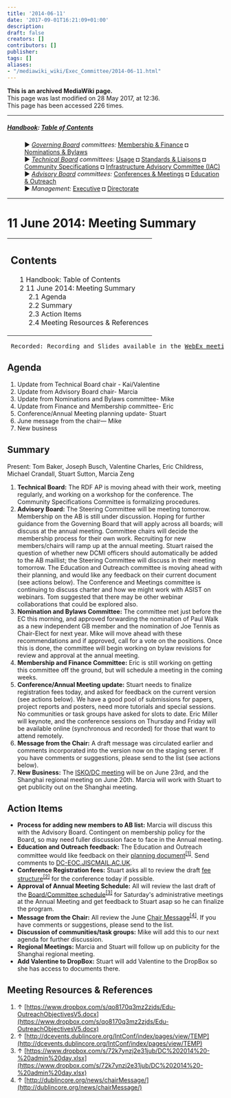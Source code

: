 ```yaml
---
title: '2014-06-11'
date: '2017-09-01T16:21:09+01:00'
description: 
draft: false
creators: []
contributors: []
publisher: 
tags: []
aliases:
- "/mediawiki_wiki/Exec_Committee/2014-06-11.html"
---
```


 **This is an archived MediaWiki page.**  
This page was last modified on 28 May 2017, at 12:36.  
This page has been accessed 226 times.

* * *

##### [Handbook](/mediawiki_wiki/DCMI_Handbook "DCMI Handbook"): [Table of Contents](/mediawiki_wiki/DCMI_Handbook/ "DCMI Handbook") 
<dl>
<dd> ► <i><a href="/mediawiki_wiki/DCMI_Governing_Board.md" title="DCMI Governing Board">Governing Board</a> committees:</i> <a href="/mediawiki_wiki/DCMI_Governing_Board/finance.md" title="DCMI Governing Board/finance">Membership &amp; Finance</a> ◘ <a href="/mediawiki_wiki/DCMI_Governing_Board/nominations.md" title="DCMI Governing Board/nominations">Nominations &amp; Bylaws</a> 
</dd>
<dd> ► <i><a href="/mediawiki_wiki/DCMI_Technical_Board.md" title="DCMI Technical Board">Technical Board</a> committees:</i> <a href="/mediawiki_wiki/DCMI_Technical_Board/usage.md" title="DCMI Technical Board/usage">Usage</a> ◘ <a href="/mediawiki_wiki/DCMI_Technical_Board/standards.md" title="DCMI Technical Board/standards">Standards &amp; Liaisons</a> ◘ <a href="/mediawiki_wiki/DCMI_Technical_Board/specifications.md" title="DCMI Technical Board/specifications">Community Specifications</a> ◘ <a href="/mediawiki_wiki/DCMI_Technical_Board/infrastructure.md" title="DCMI Technical Board/infrastructure">Infrastructure Advisory Committee (IAC)</a>
</dd>
<dd> ► <i><a href="/mediawiki_wiki/DCMI_Advisory_Board.md" title="DCMI Advisory Board">Advisory Board</a> committees:</i> <a href="/mediawiki_wiki/DCMI_Advisory_Board/meetings.md" title="DCMI Advisory Board/meetings">Conferences &amp; Meetings</a> ◘ <a href="/mediawiki_wiki/DCMI_Advisory_Board/documentation.md" title="DCMI Advisory Board/documentation">Education &amp; Outreach</a>
</dd>
<dd> ► <i>Management:</i> <a href="/mediawiki_wiki/Exec_Committee.md" title="Exec Committee">Executive</a> ◘ <a href="/mediawiki_wiki/Exec_Committee/directorate.md" title="Exec Committee/directorate">Directorate</a>
</dd>
</dl>

* * *

# 11 June 2014: Meeting Summary 
<table id="toc" class="toc">
  <tr>
    <td>
      <div id="toctitle">
        <h2>Contents</h2>
      </div>
      <ul>
        <li class="toclevel-1"><a href="#Handbook:_Table_of_Contents"><span class="tocnumber">1</span> <span class="toctext">Handbook: Table of Contents</span></a></li>
        <li class="toclevel-1 tocsection-1">
          <a href="#11_June_2014:_Meeting_Summary"><span class="tocnumber">2</span> <span class="toctext">11 June 2014: Meeting Summary</span></a>
          <ul>
            <li class="toclevel-2 tocsection-2"><a href="#Agenda"><span class="tocnumber">2.1</span> <span class="toctext">Agenda</span></a></li>
            <li class="toclevel-2 tocsection-3"><a href="#Summary"><span class="tocnumber">2.2</span> <span class="toctext">Summary</span></a></li>
            <li class="toclevel-2 tocsection-4"><a href="#Action_Items"><span class="tocnumber">2.3</span> <span class="toctext">Action Items</span></a></li>
            <li class="toclevel-2 tocsection-5"><a href="#Meeting_Resources_.26_References"><span class="tocnumber">2.4</span> <span class="toctext">Meeting Resources &amp; References</span></a></li>
          </ul>
        </li>
      </ul>
    </td>
  </tr>
</table>


<pre> Recorded: Recording and Slides available in the <a href="https://meetings.webex.com/collabs/#/meetings/detail?uuid=I71HWC8AQNQVM6JYEKGEOOYRFA-JV0D&amp;rnd=301761.35541" class="external text" rel="nofollow">WebEx meeting room</a>
</pre>
## Agenda 

1. Update from Technical Board chair - Kai/Valentine
2. Update from Advisory Board chair- Marcia
3. Update from Nominations and Bylaws committee- Mike
4. Update from Finance and Membership committee- Eric
5. Conference/Annual Meeting planning update- Stuart
6. June message from the chair— Mike
7. New business

## Summary 

Present: Tom Baker, Joseph Busch, Valentine Charles, Eric Childress, Michael Crandall, Stuart Sutton, Marcia Zeng

1. **Technical Board:** The RDF AP is moving ahead with their work, meeting regularly, and working on a workshop for the conference. The Community Specifications Committee is formalizing procedures. 
2. **Advisory Board:** The Steering Committee will be meeting tomorrow. Membership on the AB is still under discussion. Hoping for further guidance from the Governing Board that will apply across all boards; will discuss at the annual meeting. Committee chairs will decide the membership process for their own work. Recruiting for new members/chairs will ramp up at the annual meeting. Stuart raised the question of whether new DCMI officers should automatically be added to the AB maillist; the Steering Committee will discuss in their meeting tomorrow. The Education and Outreach committee is moving ahead with their planning, and would like any feedback on their current document (see actions below). The Conference and Meetings committee is continuing to discuss charter and how we might work with ASIST on webinars. Tom suggested that there may be other webinar collaborations that could be explored also.
3. **Nomination and Bylaws Committee:** The committee met just before the EC this morning, and approved forwarding the nomination of Paul Walk as a new independent GB member and the nomination of Joe Tennis as Chair-Elect for next year. Mike will move ahead with these recommendations and if approved, call for a vote on the positions. Once this is done, the committee will begin working on bylaw revisions for review and approval at the annual meeting.
4. **Membership and Finance Committee:** Eric is still working on getting this committee off the ground, but will schedule a meeting in the coming weeks.
5. **Conference/Annual Meeting update:** Stuart needs to finalize registration fees today, and asked for feedback on the current version (see actions below). We have a good pool of submissions for papers, project reports and posters, need more tutorials and special sessions. No communities or task groups have asked for slots to date. Eric Miller will keynote, and the conference sessions on Thursday and Friday will be available online (synchronous and recorded) for those that want to attend remotely.
6. **Message from the Chair:** A draft message was circulated earlier and comments incorporated into the version now on the staging server. If you have comments or suggestions, please send to the list (see actions below).
7. **New Business:** The [ISKO/DC meeting](http://www.iskouk.org/events/metadata_June_2014.htm) will be on June 23rd, and the Shanghai regional meeting on June 20th. Marcia will work with Stuart to get publicity out on the Shanghai meeting.

## Action Items 

- **Process for adding new members to AB list:** Marcia will discuss this with the Advisory Board. Contingent on membership policy for the Board, so may need fuller discussion face to face in the Annual meeting.
- **Education and Outreach feedback:** The Education and Outreach committee would like feedback on their [planning document](https://www.dropbox.com/s/qo8170q3mz2zjds/Edu-OutreachObjectivesV5.docx)<sup id="cite_ref-0" class="reference"><a href="#cite_note-0">[1]</a></sup>. Send comments to [DC-EOC.JISCMAIL.AC.UK](mailto:DC-EOC.JISCMAIL.AC.UK).
- **Conference Registration fees:** Stuart asks all to review the draft [fee structure](http://dcevents.dublincore.org/IntConf/index/pages/view/TEMP)<sup id="cite_ref-1" class="reference"><a href="#cite_note-1">[2]</a></sup> for the conference today if possible. 
- **Approval of Annual Meeting Schedule:** All will review the last draft of the [Board/Committee schedule](https://www.dropbox.com/s/72k7ynzj2e31jub/DC%202014%20-%20admin%20day.xlsx)<sup id="cite_ref-2" class="reference"><a href="#cite_note-2">[3]</a></sup> for Saturday's administrative meetings at the Annual Meeting and get feedback to Stuart asap so he can finalize the program.
- **Message from the Chair:** All review the June [Chair Message](http://dublincore.org/news/chairMessage/)<sup id="cite_ref-3" class="reference"><a href="#cite_note-3">[4]</a></sup>. If you have comments or suggestions, please send to the list.
- **Discussion of communities/task groups:** Mike will add this to our next agenda for further discussion.
- **Regional Meetings:** Marcia and Stuart will follow up on publicity for the Shanghai regional meeting.
- **Add Valentine to DropBox:** Stuart will add Valentine to the DropBox so she has access to documents there.

## Meeting Resources & References 

1. ↑ [https://www.dropbox.com/s/qo8170q3mz2zjds/Edu-OutreachObjectivesV5.docx](https://www.dropbox.com/s/qo8170q3mz2zjds/Edu-OutreachObjectivesV5.docx)
2. ↑ [http://dcevents.dublincore.org/IntConf/index/pages/view/TEMP](http://dcevents.dublincore.org/IntConf/index/pages/view/TEMP)
3. ↑ [https://www.dropbox.com/s/72k7ynzj2e31jub/DC%202014%20-%20admin%20day.xlsx](https://www.dropbox.com/s/72k7ynzj2e31jub/DC%202014%20-%20admin%20day.xlsx)
4. ↑ [http://dublincore.org/news/chairMessage/](http://dublincore.org/news/chairMessage/)

